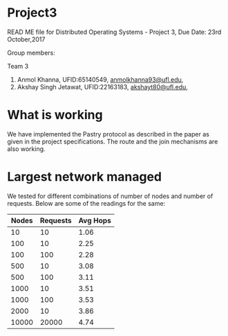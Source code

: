 # Project3

READ ME file for Distributed Operating Systems - Project 3, Due Date: 23rd October,2017

Group members:

Team 3
1. Anmol Khanna, UFID:65140549, anmolkhanna93@ufl.edu,
2. Akshay Singh Jetawat, UFID:22163183, akshayt80@ufl.edu,

# What is working 
We have implemented the Pastry protocol as described in the paper as given in the project specifications. The route and the join mechanisms are also working.

# Largest network managed

We tested for different combinations of number of nodes and number of requests. Below are some of the readings for the same:

|Nodes |Requests	|Avg Hops|
|------|--------- |-------|
|10	   |10        |1.06 	 |
|100	  |10  	     |2.25	  |
|100	  |100 	     |2.28   |
|500	  |10  	     |3.08   |
|500   |100       |3.11   |
|1000	 |10  	     |3.51   |
|1000  |100       |3.53   |
|2000  |10        |3.86   |
|10000 |20000     |4.74   |
